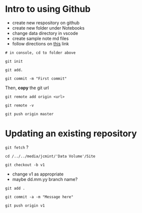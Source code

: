 

# Intro to using Github
* create new respository on github 
* create new folder under Notebooks
* change data directory in vscode
* create sample note md files
* follow directions on [this](https://help.github.com/en/articles/adding-an-existing-project-to-github-using-the-command-line) link

`# in console, cd to folder above`

`git init`

`git add.`

`git commit -m "First commit"`

Then, **copy** the git url

`git remote add origin <url>`

`git remote -v`

`git push origin master`

# Updating an existing repository


`git fetch` ? 

`cd /../../media/jcmint/'Data Volume'/Site` 

`git checkout -b v1` 

* change v1 as appropriate
* maybe dd.mm.yy branch name? 

`git add .`

`git commit -a -m "Message here"`

`git push origin v1`